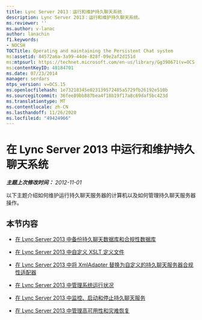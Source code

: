 ```yaml
---
title: Lync Server 2013：运行和维护持久聊天系统
description: Lync Server 2013：运行和维护持久聊天系统。
ms.reviewer: ''
ms.author: v-lanac
author: lanachin
f1.keywords:
- NOCSH
TOCTitle: Operating and maintaining the Persistent Chat system
ms:assetid: 84572a6a-3a99-44de-828f-09e2af2d151d
ms:mtpsurl: https://technet.microsoft.com/en-us/library/Gg398671(v=OCS.15)
ms:contentKeyID: 48184701
ms.date: 07/23/2014
manager: serdars
mtps_version: v=OCS.15
ms.openlocfilehash: 1e73218345e023139572485a5729fb26192e510b
ms.sourcegitcommit: 36fee89bb887bea4f18b19f17a8c69daf5bc423d
ms.translationtype: MT
ms.contentlocale: zh-CN
ms.lasthandoff: 11/26/2020
ms.locfileid: "49424966"
---
```

# <a name="operating-and-maintaining-the-persistent-chat-system-in-lync-server-2013"></a>在 Lync Server 2013 中运行和维护持久聊天系统

<div data-xmlns="http://www.w3.org/1999/xhtml">

<div class="topic" data-xmlns="http://www.w3.org/1999/xhtml" data-msxsl="urn:schemas-microsoft-com:xslt" data-cs="https://msdn.microsoft.com/">

<div data-asp="https://msdn2.microsoft.com/asp">



</div>

<div id="mainSection">

<div id="mainBody">

<span> </span>

_**主题上次修改时间：** 2012-11-01_

以下主题介绍如何维护运行持久聊天服务器的计算机以及如何管理持久聊天服务器操作。

<div>

## <a name="in-this-section"></a>本节内容

  - [在 Lync Server 2013 中备份持久聊天数据库和合规性数据库](lync-server-2013-backing-up-the-persistent-chat-database-and-compliance-database.md)

  - [在 Lync Server 2013 中自定义 XSLT 定义文件](lync-server-2013-customizing-the-xslt-definition-file.md)

  - [在 Lync Server 2013 中将 XmlAdapter 替换为自定义的持久聊天服务器合规性适配器](lync-server-2013-replacing-the-xmladapter-with-a-customized-persistent-chat-server-compliance-adapter.md)

  - [在 Lync Server 2013 中管理系统运行状况](lync-server-2013-managing-system-health.md)

  - [在 Lync Server 2013 中监控、启动和停止持久聊天服务](lync-server-2013-monitoring-starting-and-stopping-the-persistent-chat-services.md)

  - [在 Lync Server 2013 中管理高可用性和灾难恢复](lync-server-2013-managing-high-availability-and-disaster-recovery.md)

</div>

</div>

<span> </span>

</div>

</div>

</div>

